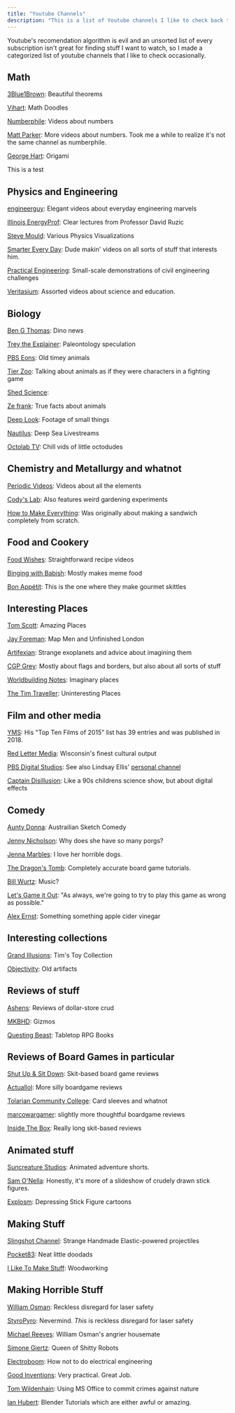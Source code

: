 ```yaml
---
title: "Youtube Channels"
description: "This is a list of Youtube channels I like to check back to watch."
---
```


Youtube's recomendation algorithm is evil and an unsorted list of every subscription isn't great for finding stuff I want to watch, so I made a categorized list of youtube channels that I like to check occasionally.



## Math

[3Blue1Brown](https://www.youtube.com/channel/UCYO_jab_esuFRV4b17AJtAw/videos?disable_polymer=1):
Beautiful theorems

[Vihart](https://www.youtube.com/user/Vihart/videos?disable_polymer=1):
Math Doodles

[Numberphile](https://www.youtube.com/user/numberphile/videos?disable_polymer=1):
Videos about numbers

[Matt Parker](https://www.youtube.com/user/standupmaths/videos?disable_polymer=1):
More videos about numbers. Took me a while to realize it's not the same channel as numberphile.

[George Hart](https://www.youtube.com/channel/UCTl0dASnxto6j2wlVs5Bs2Q/videos?disable_polymer=1):
Origami


<aside>This is a test</aside>

## Physics and Engineering

[engineerguy](https://www.youtube.com/user/engineerguyvideo/videos?disable_polymer=1):
Elegant videos about everyday engineering marvels

[Illinois EnergyProf](https://www.youtube.com/channel/UCKH_iLhhkTyt8Dk4dmeCQ9w/videos?disable_polymer=1):
Clear lectures from Professor David Ruzic

[Steve Mould](https://www.youtube.com/user/steventhebrave/videos):
Various Physics Visualizations

[Smarter Every Day](https://www.youtube.com/user/destinws2/videos):
Dude makin' videos on all sorts of stuff that interests him.

[Practical Engineering](https://www.youtube.com/user/gradyhillhouse/videos):
Small-scale demonstrations of civil engineering challenges

[Veritasium](https://www.youtube.com/user/1veritasium/videos):
Assorted videos about science and education.



## Biology
[Ben G Thomas](https://www.youtube.com/channel/UCDSzwZqgtJEnUzacq3ddoOQ/videos?disable_polymer=1):
Dino news

[Trey the Explainer](https://www.youtube.com/user/GamerCreator12345/videos?disable_polymer=1):
Paleontology speculation

[PBS Eons](https://www.youtube.com/channel/UCzR-rom72PHN9Zg7RML9EbA/videos?disable_polymer=1):
Old timey animals 

[Tier Zoo](https://www.youtube.com/channel/UCHsRtomD4twRf5WVHHk-cMw/videos?disable_polymer=1):
Talking about animals as if they were characters in a fighting game

[Shed Science](https://www.youtube.com/user/shedscience/videos):
 

[Ze frank](https://www.youtube.com/user/zefrank1/videos):
True facts about animals 

[Deep Look](https://www.youtube.com/user/KQEDDeepLook/videos?disable_polymer=1):
Footage of small things


[Nautilus](https://www.youtube.com/user/EVNautilus/videos?disable_polymer=1):
Deep Sea Livestreams

[Octolab TV](https://www.youtube.com/channel/UCNo_xQ7NvTr31naPAcjQWjg/videos?disable_polymer=1):
Chill vids of little octodudes





## Chemistry and Metallurgy and whatnot

[Periodic Videos](https://www.youtube.com/user/periodicvideos/videos?disable_polymer=1):
Videos about all the elements

[Cody's Lab](https://www.youtube.com/user/theCodyReeder/videos?disable_polymer=1):
Also features weird gardening experiments

[How to Make Everything](https://www.youtube.com/channel/UCfIqCzQJXvYj9ssCoHq327g/videos?disable_polymer=1):
Was originally about making a sandwich completely from scratch. 





## Food and Cookery

[Food Wishes](https://www.youtube.com/user/foodwishes/videos?disable_polymer=1):
Straightforward recipe videos

[Binging with Babish](https://www.youtube.com/user/bgfilms/videos?disable_polymer=1):
Mostly makes meme food

[Bon Appétit](https://www.youtube.com/user/BonAppetitDotCom/videos?view=0&sort=p&flow=grid):
This is the one where they make gourmet skittles





## Interesting Places

[Tom Scott](https://www.youtube.com/user/enyay/videos?disable_polymer=1):
Amazing Places

[Jay Foreman](https://www.youtube.com/user/jayforeman51/videos?disable_polymer=1):
Map Men and Unfinished London

[Artifexian](https://www.youtube.com/user/Artifexian/videos):
Strange exoplanets and advice about imagining them

[CGP Grey](https://www.youtube.com/user/CGPGrey/videos?disable_polymer=1):
Mostly about flags and borders, but also about all sorts of stuff

[Worldbuilding Notes](https://www.youtube.com/channel/UCncTjqw75krp9j_wRRh5Gvw/videos?disable_polymer=1):
Imaginary places

[The Tim Traveller](https://www.youtube.com/user/UC2LVhJH_9cT2XKp0VAfsKOQ/videos?disable_polymer=1):
Uninteresting Places







## Film and other media

[YMS](https://www.youtube.com/user/YourMovieSucksDOTorg/videos?disable_polymer=1):
His "Top Ten Films of 2015" list has 39 entries and was published in 2018.

[Red Letter Media](https://www.youtube.com/user/RedLetterMedia/videos?disable_polymer=1):
Wisconsin's finest cultural output

[PBS Digital Studios](https://www.youtube.com/user/pbsdigitalstudios/videos?disable_polymer=1):
See also Lindsay Ellis' [personal channel](https://www.youtube.com/user/chezapoctube/videos?disable_polymer=1)

[Captain Disillusion](https://www.youtube.com/user/CaptainDisillusion/videos?disable_polymer=1):
Like a 90s childrens science show, but about digital effects






## Comedy

[Aunty Donna](https://www.youtube.com/user/TheAuntyDonnaChannel/videos?disable_polymer=1):
Austrailian Sketch Comedy

[Jenny Nicholson](https://www.youtube.com/user/JennyENicholson/videos?disable_polymer=1):
Why does she have so many porgs?

[Jenna Marbles](https://www.youtube.com/user/JennaMarbles/videos?disable_polymer=1):
I love her horrible dogs.

[The Dragon's Tomb](https://www.youtube.com/channel/UC3izYCSBcfi2LfdIr-qg0gQ/videos?disable_polymer=1):
Completely accurate board game tutorials.

[Bill Wurtz](https://www.youtube.com/user/billwurtz/videos?disable_polymer=1):
Music? 

[Let's Game it Out](https://www.youtube.com/channel/UCto7D1L-MiRoOziCXK9uT5Q/videos?disable_polymer=1):
"As always, we're going to try to play this game as wrong as possible."

[Alex Ernst](https://www.youtube.com/user/TheAlexErnstShow/videos):
Something something apple cider vinegar




## Interesting collections

[Grand Illusions](https://www.youtube.com/user/henders007/videos):
Tim's Toy Collection

[Objectivity](https://www.youtube.com/channel/UCtwKon9qMt5YLVgQt1tvJKg/videos?disable_polymer=1):
Old artifacts 





## Reviews of stuff

[Ashens](https://www.youtube.com/user/ashens/videos?disable_polymer=1):
Reviews of dollar-store crud

[MKBHD](https://www.youtube.com/user/marquesbrownlee/videos?disable_polymer=1):
Gizmos

[Questing Beast](https://www.youtube.com/channel/UCvYwePdbWSEwUa-Pk02u3Zw/videos?disable_polymer=1):
Tabletop RPG Books






## Reviews of Board Games in particular

[Shut Up & Sit Down](https://www.youtube.com/channel/UCyRhIGDUKdIOw07Pd8pHxCw/videos?disable_polymer=1):
Skit-based board game reviews

[Actuallol](https://www.youtube.com/user/actualol/videos?disable_polymer=1):
More silly boardgame reviews

[Tolarian Community College](https://www.youtube.com/user/tolariancommunity/videos?disable_polymer=1):
Card sleeves and whatnot

[marcowargamer](https://www.youtube.com/user/marcowargamer/videos?disable_polymer=1):
slightly more thoughtful boardgame reviews

[Inside The Box](https://www.youtube.com/user/psychoticeps/videos?disable_polymer=1):
Really long skit-based reviews






## Animated stuff

[Suncreature Studios](https://www.youtube.com/user/SunCreatureStudio/videos?disable_polymer=1):
Animated adventure shorts.

[Sam O'Nella](https://www.youtube.com/channel/UC1DTYW241WD64ah5BFWn4JA/videos?disable_polymer=1):
Honestly, it's more of a slideshow of crudely drawn stick figures.

[Explosm](https://www.youtube.com/user/ExplosmEntertainment/videos?disable_polymer=1):
Depressing Stick Figure cartoons





## Making  Stuff

[Slingshot Channel](https://www.youtube.com/user/JoergSprave/videos):
Strange Handmade Elastic-powered projectiles

[Pocket83](https://www.youtube.com/user/pocket83/videos?disable_polymer=1):
Neat little doodads

[I Like To Make Stuff](https://www.youtube.com/user/iliketomakestuffcom/videos?disable_polymer=1):
Woodworking





## Making Horrible Stuff

[William Osman](https://www.youtube.com/channel/UCfMJ2MchTSW2kWaT0kK94Yw/videos?disable_polymer=1):
Reckless disregard for laser safety

[StyroPyro](https://www.youtube.com/user/styropyro/videos?disable_polymer=1):
Nevermind. <i>This</i> is reckless disregard for laser safety 

[Michael Reeves](https://www.youtube.com/channel/UCtHaxi4GTYDpJgMSGy7AeSw/videos?disable_polymer=1):
William Osman's angrier housemate 

[Simone Giertz](https://www.youtube.com/channel/UC3KEoMzNz8eYnwBC34RaKCQ/videos?disable_polymer=1):
Queen of Shitty Robots

[Electroboom](https://www.youtube.com/user/msadaghd/videos?disable_polymer=1):
How not to do electrical engineering 

[Good Inventions](https://www.youtube.com/channel/UCoQBtJ24OUqB4O285xp9ZrQ/videos?disable_polymer=1):
Very practical. Great Job.

[Tom Wildenhain](https://www.youtube.com/channel/UCgO8vdeWcywARd99Od-H_8A/videos?disable_polymer=1):
Using MS Office to commit crimes against nature

[Ian Hubert](https://www.youtube.com/channel/mrdodobird/videos?disable_polymer=1):
Blender Tutorials which are either awful or amazing.

















<!--Gloudas
Thrifter's Guide to Geekery
https://www.youtube.com/channel/UC9EPwKHQ9rFpquOGUILwQ2g/videos
no intitive??
https://www.youtube.com/channel/UCD6ERRdXrF2IZ0R888G8PQg/videos
https://www.youtube.com/channel/UCZFipeZtQM5CKUjx6grh54g/videos
Whistlin Diesel
Fact Fiend?
https://www.youtube.com/user/jblow888/videos
The Royal Instituion
animalogic
-->
